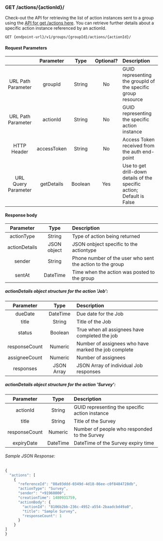 ### GET /actions/{actionId}/

Check-out the API for retrieving the list of action instances sent to a group using the [API for get /actions here](actions_get.md). You can retrieve further details about a specific action instance referenced by an actionId.

    GET {endpoint-url}/v1/groups/{groupId}/actions/{actionId}/

#### Request Parameters

|  | Parameter | Type | Optional? | Description |
| :---: | :---: | :---: | :---:	| :--- |
| URL Path Parameter | groupId | String | No | GUID representing the groupId of the specific group resource |
| URL Path Parameter | actionId | String | No | GUID representing the specific action instance |
| HTTP Header | accessToken | String | No | Access Token received from the auth end-point |
| URL Query Parameter | getDetails | Boolean | Yes | Use to get drill-down details of the specific action; Default is False |

#### Response body

| Parameter | Type | Description |
| :---: | :---: | :--- |
| actionType | String | Type of action being returned |
| actionDetails | JSON object | JSON onbject specific to the actiontype |
| sender | String | Phone number of the user who sent the action to the group |
| sentAt | DateTime | Time when the action was posted to the group |

#####  actionDetails object structure for the action 'Job':

| Parameter | Type | Description |
| :---: | :---: | :--- |
| dueDate | DateTime | Due date for the Job |
| title | String | Title of the Job |
| status | Boolean | True when all assignees have completed the job |
| responseCount | Numeric | Number of assignees who have marked the job complete |
| assigneeCount | Numeric | Number of assignees |
| responses | JSON Array | JSON Array of individual Job responses |

#####  actionDetails object structure for the action 'Survey':

| Parameter | Type | Description |
| :---: | :---: | :--- |
| actionId | String | GUID representing the specific action instance |
| title | String | Title of the Survey |
| responseCount | Numeric | Number of people who responded to the Survey |
| expiryDate | DateTime | DateTime of the Survey expiry time |

###### Sample JSON Response:

```javascript
{
  "actions": [
    {
      "referenceId": "88a93ddd-0349d-4d18-86ee-c0f8484728db",
      "actionType": "Survey",
      "sender": "+91960000",
      "creationTime": 1480931759,
      "actionBody": {
        "actionId": "8106b2bb-236c-4952-a554-2baadcbd49a0",
        "title": "Sample Survey",
        "responseCount": 1
      }
    }
]
}
```
